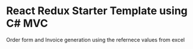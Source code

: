 # React Redux Starter Template using C# MVC
Order form and Invoice generation using the refernece values from excel
